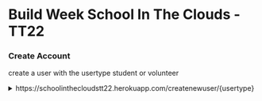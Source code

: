 # Build Week School In The Clouds - TT22

### Create Account
create a user with the usertype student or volunteer
<details>
<summary>https://schoolinthecloudstt22.herokuapp.com/createnewuser/{usertype}</summary>

```JSON
[
    {
        "username": "testusername",
        "email": "email@email.com",
        "password": "password"
    }
]
```
</details>
